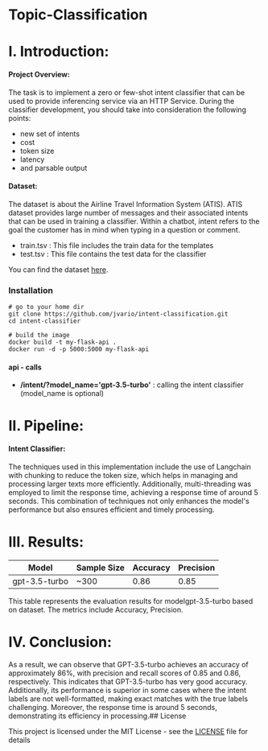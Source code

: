 # Topic-Classification

# I.  Introduction:

#### Project Overview:
The task is to implement a zero or few-shot intent classifier that can be used to provide inferencing service via an HTTP Service. During the classifier development, you should take into consideration the following points: 

  - new set of intents 
  - cost 
  - token size
  - latency
  - and parsable output

#### Dataset:
The dataset is about the Airline Travel Information System (ATIS). ATIS dataset provides large number of messages and their associated intents that can be used in training a classifier. Within a chatbot, intent refers to the goal the customer has in mind when typing in a question or comment. 
- train.tsv : This file includes the train data for the templates
- test.tsv : This file contains the test data for the classifier

You can find the dataset [here](https://www.kaggle.com/datasets/hassanamin/atis-airlinetravelinformationsystem/data).


### Installation


    # go to your home dir
    git clone https://github.com/jvario/intent-classification.git
    cd intent-classifier

    # build the image
    docker build -t my-flask-api .
    docker run -d -p 5000:5000 my-flask-api

  #### api - calls
 - **/intent/?model_name='gpt-3.5-turbo'** :  calling the intent classifier (model_name is optional)
# II.  Pipeline:

#### Intent Classifier:
The techniques used in this implementation include the use of Langchain with chunking to reduce the token size, which helps in managing and processing larger texts more efficiently. Additionally, multi-threading was employed to limit the response time, achieving a response time of around 5 seconds. This combination of techniques not only enhances the model's performance but also ensures efficient and timely processing.

# III.  Results:

| Model         | Sample Size | Accuracy | Precision |
|---------------|-------------|----------|-----------|
| gpt-3.5-turbo | ~300        | 0.86     | 0.85      |


This table represents the evaluation results for modelgpt-3.5-turbo based on dataset. The metrics include Accuracy, Precision.

# IV. Conclusion:
As a result, we can observe that GPT-3.5-turbo achieves an accuracy of approximately 86%, with precision and recall scores of 0.85 and 0.86, respectively. This indicates that GPT-3.5-turbo has very good accuracy. Additionally, its performance is superior in some cases where the intent labels are not well-formatted, making exact matches with the true labels challenging. Moreover, the response time is around 5 seconds, demonstrating its efficiency in processing.## License

This project is licensed under the MIT License - see the [LICENSE](LICENSE) file for details
